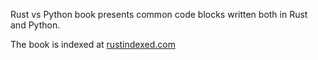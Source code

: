 Rust vs Python book presents common code blocks written both in Rust and Python.

The book is indexed at [rustindexed.com](https://rustindexed.com/)
